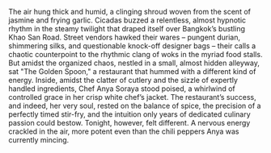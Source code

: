The air hung thick and humid, a clinging shroud woven from the scent of jasmine and frying garlic.  Cicadas buzzed a relentless, almost hypnotic rhythm in the steamy twilight that draped itself over Bangkok’s bustling Khao San Road.  Street vendors hawked their wares – pungent durian, shimmering silks, and questionable knock-off designer bags – their calls a chaotic counterpoint to the rhythmic clang of woks in the myriad food stalls.  But amidst the organized chaos, nestled in a small, almost hidden alleyway, sat "The Golden Spoon," a restaurant that hummed with a different kind of energy.  Inside, amidst the clatter of cutlery and the sizzle of expertly handled ingredients, Chef  Anya Soraya  stood poised, a whirlwind of controlled grace in her crisp white chef’s jacket.  The restaurant’s success, and indeed, her very soul, rested on the balance of spice, the precision of a perfectly timed stir-fry, and the intuition only years of dedicated culinary passion could bestow. Tonight, however, felt different.  A nervous energy crackled in the air, more potent even than the chili peppers Anya was currently mincing.
